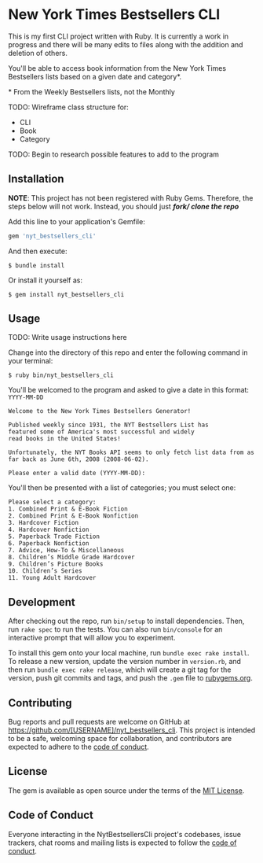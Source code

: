 # New York Times Bestsellers CLI
This is my first CLI project written with Ruby. It is currently a work in progress
and there will be many edits to files along with the addition and deletion of
others.

You'll be able to access book information from the New York Times Bestsellers
lists based on a given date and category*.

\* From the Weekly Bestsellers lists, not the Monthly

TODO: Wireframe class structure for:
* CLI
* Book
* Category


TODO: Begin to research possible features to add to the program
## Installation
**NOTE**: This project has not been registered with Ruby Gems. Therefore, the steps below will not work. Instead, you should just ***fork/ clone the repo*** 

Add this line to your application's Gemfile:

```ruby
gem 'nyt_bestsellers_cli'
```

And then execute:

    $ bundle install

Or install it yourself as:

    $ gem install nyt_bestsellers_cli

## Usage

TODO: Write usage instructions here

Change into the directory of this repo and enter the following command
in your terminal:

```
$ ruby bin/nyt_bestsellers_cli
```

You'll be welcomed to the program and asked to give a date in this format: `YYYY-MM-DD`

```
Welcome to the New York Times Bestsellers Generator!

Published weekly since 1931, the NYT Bestsellers List has
featured some of America's most successful and widely
read books in the United States!

Unfortunately, the NYT Books API seems to only fetch list data from as far back as June 6th, 2008 (2008-06-02).

Please enter a valid date (YYYY-MM-DD):
```

You'll then be presented with a list of categories; you must select one:

```
Please select a category:
1. Combined Print & E-Book Fiction
2. Combined Print & E-Book Nonfiction
3. Hardcover Fiction
4. Hardcover Nonfiction
5. Paperback Trade Fiction
6. Paperback Nonfiction
7. Advice, How-To & Miscellaneous
8. Children’s Middle Grade Hardcover
9. Children’s Picture Books
10. Children’s Series
11. Young Adult Hardcover
```




## Development

After checking out the repo, run `bin/setup` to install dependencies. Then, run `rake spec` to run the tests. You can also run `bin/console` for an interactive prompt that will allow you to experiment.

To install this gem onto your local machine, run `bundle exec rake install`. To release a new version, update the version number in `version.rb`, and then run `bundle exec rake release`, which will create a git tag for the version, push git commits and tags, and push the `.gem` file to [rubygems.org](https://rubygems.org).

## Contributing

Bug reports and pull requests are welcome on GitHub at https://github.com/[USERNAME]/nyt_bestsellers_cli. This project is intended to be a safe, welcoming space for collaboration, and contributors are expected to adhere to the [code of conduct](https://github.com/[USERNAME]/nyt_bestsellers_cli/blob/master/CODE_OF_CONDUCT.md).


## License

The gem is available as open source under the terms of the [MIT License](https://opensource.org/licenses/MIT).

## Code of Conduct

Everyone interacting in the NytBestsellersCli project's codebases, issue trackers, chat rooms and mailing lists is expected to follow the [code of conduct](https://github.com/[USERNAME]/nyt_bestsellers_cli/blob/master/CODE_OF_CONDUCT.md).
